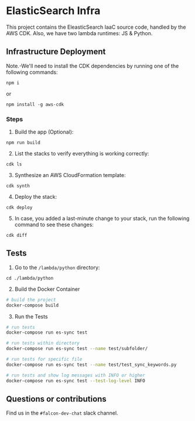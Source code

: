 # ElasticSearch Infra

This project contains the EleasticSearch IaaC source code, handled by the AWS CDK. Also, we have two lambda runtimes: JS & Python.

## Infrastructure Deployment

Note.-We'll need to install the CDK dependencies by running one of the following commands:

```
npm i
```

or

```
npm install -g aws-cdk
```

### Steps

1. Build the app (Optional):

```
npm run build
```

2. List the stacks to verify everything is working correctly:

```
cdk ls
```

3. Synthesize an AWS CloudFormation template:

```
cdk synth
```

4. Deploy the stack:

```
cdk deploy
```

5. In case, you added a last-minute change to your stack, run the following command to see these changes:

```
cdk diff
```

## Tests

1. Go to the `/lambda/python` directory:

```
cd ./lambda/python
```

2. Build the Docker Container

```bash
# build the project
docker-compose build
```

3. Run the Tests

```bash
# run tests
docker-compose run es-sync test

# run tests within directory
docker-compose run es-sync test --name test/subfolder/

# run tests for specific file
docker-compose run es-sync test --name test/test_sync_keywords.py

# run tests and show log messages with INFO or higher
docker-compose run es-sync test --test-log-level INFO
```

## Questions or contributions

Find us in the `#falcon-dev-chat` slack channel.
